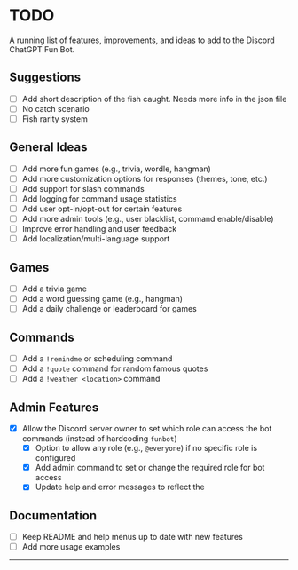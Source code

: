 # TODO

A running list of features, improvements, and ideas to add to the Discord ChatGPT Fun Bot.

## Suggestions

 - [ ] Add short description of the fish caught. Needs more info in the json file
 - [ ] No catch scenario 
 - [ ] Fish rarity system

## General Ideas

- [ ] Add more fun games (e.g., trivia, wordle, hangman)
- [ ] Add more customization options for responses (themes, tone, etc.)
- [ ] Add support for slash commands
- [ ] Add logging for command usage statistics
- [ ] Add user opt-in/opt-out for certain features
- [ ] Add more admin tools (e.g., user blacklist, command enable/disable)
- [ ] Improve error handling and user feedback
- [ ] Add localization/multi-language support

## Games

- [ ] Add a trivia game
- [ ] Add a word guessing game (e.g., hangman)
- [ ] Add a daily challenge or leaderboard for games

## Commands

- [ ] Add a `!remindme` or scheduling command
- [ ] Add a `!quote` command for random famous quotes
- [ ] Add a `!weather <location>` command

## Admin Features

- [x] Allow the Discord server owner to set which role can access the bot commands (instead of hardcoding `funbot`)
    - [x] Option to allow any role (e.g., `@everyone`) if no specific role is configured
    - [x] Add admin command to set or change the required role for bot access
    - [x] Update help and error messages to reflect the

## Documentation

- [ ] Keep README and help menus up to date with new features
- [ ] Add more usage examples

---
